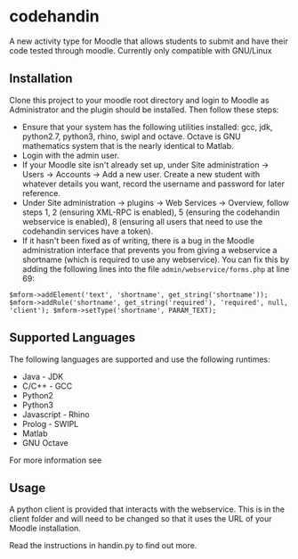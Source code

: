 codehandin
==========

A new activity type for Moodle that allows students to submit and have their code tested through moodle. Currently only compatible with GNU/Linux

Installation
------------
Clone this project to your moodle root directory and login to Moodle as Administrator and the plugin should be installed. Then follow these steps:


* Ensure that your system has the following utilities installed: gcc, jdk, python2.7, python3, rhino, swipl and octave. Octave is GNU mathematics system that is the nearly identical to Matlab.
* Login with the admin user. 
* If your Moodle site isn't already set up, under Site administration -> Users -> Accounts -> Add  a new user. Create a new student with whatever details you want, record the username and password for later reference.
* Under Site administration -> plugins -> Web Services -> Overview, follow steps 1, 2 (ensuring XML-RPC is enabled), 5 (ensuring the codehandin webservice is enabled), 8 (ensuring all users that need to use the codehandin services have a token).
* If it hasn't been fixed as of writing, there is a bug in the Moodle administration interface that prevents you from giving a webservice a shortname (which is required to use any webservice). You can fix this by adding the following lines into the file `admin/webservice/forms.php` at line 69:

`
    $mform->addElement('text', 'shortname', get_string('shortname'));
    $mform->addRule('shortname', get_string('required'), 'required', null, 'client');
    $mform->setType('shortname', PARAM_TEXT);
`

Supported Languages
-------------------
The following languages are supported and use the following runtimes:

* Java - JDK
* C/C++ - GCC
* Python2
* Python3
* Javascript - Rhino
* Prolog - SWIPL
* Matlab
* GNU Octave

For more information see

Usage
-----

A python client is provided that interacts with the webservice. This is in the client folder and will need to be changed so that it uses the URL of your Moodle installation.

Read the instructions in handin.py to find out more.